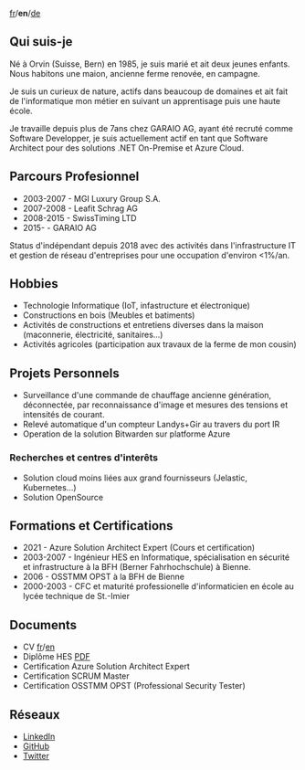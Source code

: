 [fr](README.md)/__en__/[de](README.de.md)

## Qui suis-je

Né à Orvin (Suisse, Bern) en 1985, je suis marié et ait deux jeunes enfants. Nous habitons une maion, ancienne ferme renovée, en campagne.

Je suis un curieux de nature, actifs dans beaucoup de domaines et ait fait de l'informatique mon métier en suivant un apprentisage puis une haute école.

Je travaille depuis plus de 7ans chez GARAIO AG, ayant été recruté comme Software Developper, je suis actuellement actif en tant que Software Architect pour des solutions .NET On-Premise et Azure Cloud.

## Parcours Profesionnel

- 2003-2007 - MGI Luxury Group S.A.
- 2007-2008 - Leafit Schrag AG
- 2008-2015 - SwissTiming LTD
- 2015- - GARAIO AG

Status d'indépendant depuis 2018 avec des activités dans l'infrastructure IT et gestion de réseau d'entreprises pour une occupation d'environ <1%/an.

## Hobbies

- Technologie Informatique (IoT, infastructure et électronique)
- Constructions en bois (Meubles et batiments)
- Activités de constructions et entretiens diverses dans la maison (maconnerie, électricité, sanitaires...)
- Activités agricoles (participation aux travaux de la ferme de mon cousin)

## Projets Personnels

- Surveillance d'une commande de chauffage ancienne génération, déconnectée, par reconnaissance d'image et mesures des tensions et intensités de courant.
- Relevé automatique d'un compteur Landys+Gir au travers du port IR
- Operation de la solution Bitwarden sur platforme Azure

### Recherches et centres d'interêts

- Solution cloud moins liées aux grand fournisseurs (Jelastic, Kubernetes...)
- Solution OpenSource

## Formations et Certifications

- 2021 - Azure Solution Architect Expert (Cours et certification)
- 2003-2007 - Ingénieur HES en Informatique, spécialisation en sécurité et infrastructure à la BFH (Berner Fahrhochschule) à Bienne.
- 2006 - OSSTMM OPST à la BFH de Bienne
- 2000-2003 - CFC et maturité professionelle d'informaticien en école au lycée technique de St.-Imier

## Documents

- CV [fr]()/[en]()
- Diplôme HES [PDF]()
- Certification Azure Solution Architect Expert
- Certification SCRUM Master
- Certification OSSTMM OPST (Professional Security Tester)

## Réseaux

- [LinkedIn](https://www.linkedin.com/in/gautierboder/)
- [GitHub](https://github.com/gboder)
- [Twitter](https://twitter.com/gboder)